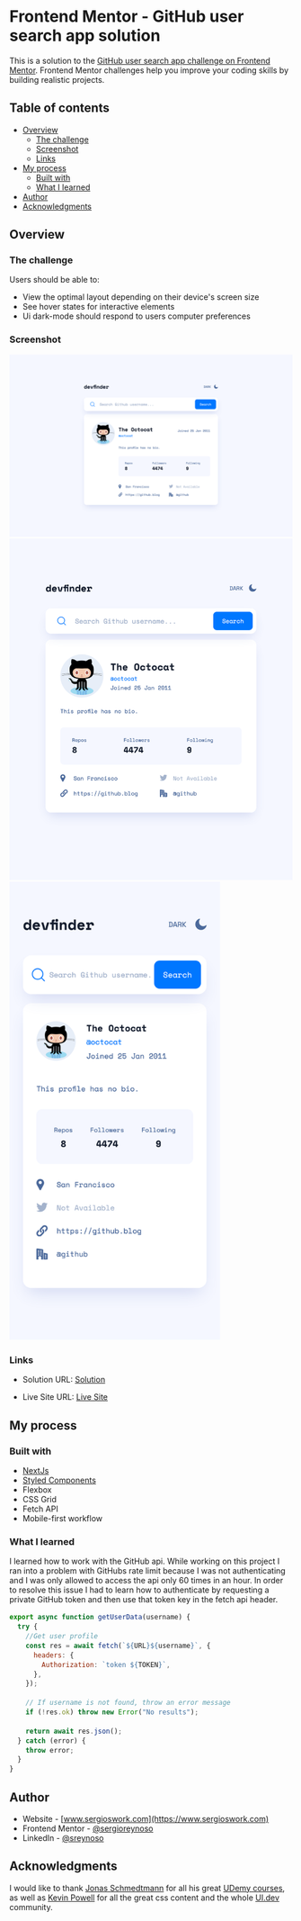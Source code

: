 # Frontend Mentor - GitHub user search app solution

This is a solution to the [GitHub user search app challenge on Frontend Mentor](https://www.frontendmentor.io/challenges/github-user-search-app-Q09YOgaH6). Frontend Mentor challenges help you improve your coding skills by building realistic projects.

## Table of contents

- [Overview](#overview)
  - [The challenge](#the-challenge)
  - [Screenshot](#screenshot)
  - [Links](#links)
- [My process](#my-process)
  - [Built with](#built-with)
  - [What I learned](#what-i-learned)
- [Author](#author)
- [Acknowledgments](#acknowledgments)

## Overview

### The challenge

Users should be able to:

- View the optimal layout depending on their device's screen size
- See hover states for interactive elements
- Ui dark-mode should respond to users computer preferences

### Screenshot

![Desktop](./public/images/desktop.png)
<img src="./public/images/tablet.png" width="768" />
<img src="./public/images/mobile.png" width="375" />

### Links

- Solution URL: [Solution](https://www.frontendmentor.io/solutions/responsive-layout-mobile-1st-scss-flexbox-grids-vanilla-js-vite-9jpPGX-7X)

- Live Site URL: [Live Site](https://github-user-search-pied.vercel.app/)

## My process

### Built with

- [NextJs](https://nextjs.org/)
- [Styled Components](https://styled-components.com/)
- Flexbox
- CSS Grid
- Fetch API
- Mobile-first workflow

### What I learned

I learned how to work with the GitHub api. While working on this project I ran into a problem with GitHubs rate limit because I was not authenticating and I was only allowed to access the api only 60 times in an hour. In order to resolve this issue I had to learn how to authenticate by requesting a private GitHub token and then use that token key in the fetch api header.

```js
export async function getUserData(username) {
  try {
    //Get user profile
    const res = await fetch(`${URL}${username}`, {
      headers: {
        Authorization: `token ${TOKEN}`,
      },
    });

    // If username is not found, throw an error message
    if (!res.ok) throw new Error("No results");

    return await res.json();
  } catch (error) {
    throw error;
  }
}
```

## Author

- Website - [www.sergioswork.com](https://www.sergioswork.com)
- Frontend Mentor - [@sergioreynoso](https://www.frontendmentor.io/profile/sergioreynoso)
- LinkedIn - [@sreynoso](https://www.linkedin.com/in/sreynoso/)

## Acknowledgments

I would like to thank [Jonas Schmedtmann](https://codingheroes.io) for all his great [UDemy courses](https://www.udemy.com/user/jonasschmedtmann/), as well as [Kevin Powell](https://www.kevinpowell.co) for all the great css content and the whole [UI.dev](https://ui.dev/) community.
